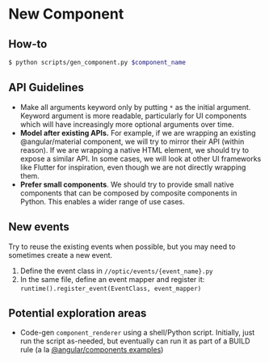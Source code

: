 # New Component

## How-to

```sh
$ python scripts/gen_component.py $component_name
```

## API Guidelines

- Make all arguments keyword only by putting `*` as the initial argument. Keyword argument is more readable, particularly for UI components which will have increasingly more optional arguments over time.
- **Model after existing APIs.** For example, if we are wrapping an existing @angular/material component, we will try to mirror their API (within reason). If we are wrapping a native HTML element, we should try to expose a similar API. In some cases, we will look at other UI frameworks like Flutter for inspiration, even though we are not directly wrapping them.
- **Prefer small components**. We should try to provide small native components that can be composed by composite components in Python. This enables a wider range of use cases.

## New events

Try to reuse the existing events when possible, but you may need to sometimes create a new event.

1. Define the event class in `//optic/events/{event_name}.py`
1. In the same file, define an event mapper and register it: `runtime().register_event(EventClass, event_mapper)`

## Potential exploration areas

- Code-gen `component_renderer` using a shell/Python script. Initially, just run the script as-needed, but eventually can run it as part of a BUILD rule (a la [@angular/components examples](https://github.com/angular/components/tree/13629b0cd814ccc5fa01cf670b8b3001bc0021ff/tools/example-module))
